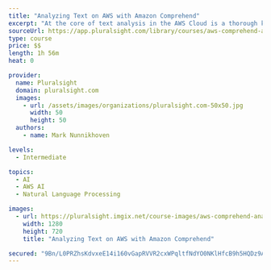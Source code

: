 ```yaml
---
title: "Analyzing Text on AWS with Amazon Comprehend"
excerpt: "At the core of text analysis in the AWS Cloud is a thorough knowledge of Amazon Comprehend. In this course, Analyzing Text on AWS with Amazon Comprehend, you’ll learn how to use the service to extract insights and deep analysis about a given text. First, you’ll discover how the service is structured and common usage patterns for all of its features. Next, you’ll explore more advanced analysis concepts using an asynchronous request pattern. Finally, you’ll see how easy it can be to conduct complex topic modeling analysis. When you’re finished with this course, you’ll have a foundational knowledge of how to use Amazon Comprehend to analyze and understand any document set that will help you as you move forward and understand how to apply machine learning to real world problems."
sourceUrl: https://app.pluralsight.com/library/courses/aws-comprehend-analyzing-text
type: course
price: $$
length: 1h 56m
heat: 0

provider:
  name: Pluralsight
  domain: pluralsight.com
  images:
    - url: /assets/images/organizations/pluralsight.com-50x50.jpg
      width: 50
      height: 50
  authors:
    - name: Mark Nunnikhoven

levels:
  - Intermediate

topics:
  - AI
  - AWS AI
  - Natural Language Processing

images:
  - url: https://pluralsight.imgix.net/course-images/aws-comprehend-analyzing-text-v1.png
    width: 1280
    height: 720
    title: "Analyzing Text on AWS with Amazon Comprehend"

secured: "9Bn/L0PRZhsKdvxeE14i160vGapRVVR2cxWPqltfNdYO0NKlHfcB9h5HQDz9AESVEw6on//HvX3wMKcOjjvu60CveldNstb9dTqtKukcuq/BWwrqnRo15nK0o9f1tKk9fF1I/nGLurJgwlguFbPVFoYI71o9NY0/W9hVBrlHn821YCYjt+RmQXGjQt+NA6Som78Z6UNjsNsbQhpaqbK8xvyL0jd+/2tjHbNGNUdkdRVO2gFswwAxqrja0WpAsfYLMphOhP46M5cvqyWyYjqmIw==;3pqXWJtwUW4wZh3I202zng=="
---
```


